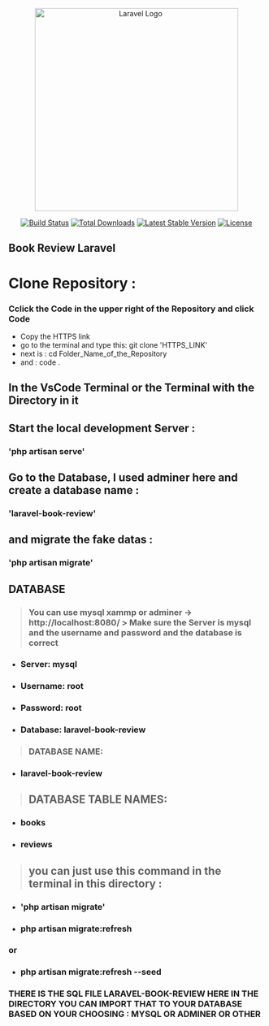 


<p align="center"><a href="https://laravel.com" target="_blank"><img src="https://raw.githubusercontent.com/laravel/art/master/logo-lockup/5%20SVG/2%20CMYK/1%20Full%20Color/laravel-logolockup-cmyk-red.svg" width="400" alt="Laravel Logo"></a></p>

<p align="center">
<a href="https://github.com/laravel/framework/actions"><img src="https://github.com/laravel/framework/workflows/tests/badge.svg" alt="Build Status"></a>
<a href="https://packagist.org/packages/laravel/framework"><img src="https://img.shields.io/packagist/dt/laravel/framework" alt="Total Downloads"></a>
<a href="https://packagist.org/packages/laravel/framework"><img src="https://img.shields.io/packagist/v/laravel/framework" alt="Latest Stable Version"></a>
<a href="https://packagist.org/packages/laravel/framework"><img src="https://img.shields.io/packagist/l/laravel/framework" alt="License"></a>
</p>

## Book Review Laravel 

 # Clone Repository :
### Cclick the Code in the upper right of the Repository and click Code 
* Copy the HTTPS link
* go to the terminal and type this: git clone 'HTTPS_LINK'
* next is : cd Folder_Name_of_the_Repository 
* and : code .

## In the VsCode Terminal or the Terminal with the Directory in it

## Start the local development Server : 
### 'php artisan serve' 
## Go to the Database, I used adminer here and create a database name : 
### 'laravel-book-review'
## and migrate the fake datas : 
### 'php artisan migrate' 

## DATABASE
> ### You can use mysql xammp or adminer -> http://localhost:8080/ > Make sure the Server is mysql and the username and password and the database is correct 
* ### Server: mysql
* ### Username: root
* ### Password: root
* ### Database: laravel-book-review

> ### DATABASE NAME: 
* ### laravel-book-review

> ## DATABASE TABLE NAMES: 
* ### books
* ### reviews

> ## you can just use this command in the terminal in this directory :
* ### 'php artisan migrate'
* ### php artisan migrate:refresh 
### or 
* ### php artisan migrate:refresh --seed 

### THERE IS THE SQL FILE LARAVEL-BOOK-REVIEW HERE IN THE DIRECTORY YOU CAN IMPORT THAT TO YOUR DATABASE BASED ON YOUR CHOOSING : MYSQL OR ADMINER OR OTHER